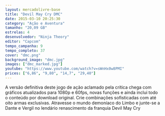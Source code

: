 ```yaml
---
layout: mercadolivre-base
title: "Devil May Cry DMC"
date: 2015-03-10 20:25:30
category: "Ação e Aventura"
tamanho: "20,09 GB"
estrelas: 4
desenvolvedor: "Ninja Theory"
editor: "Capcom"
tempo_campanha: 9
tempo_completo: 37
cover: "dmc.png"
background_image: "dmc.jpg"
images: ["dmc_marked.jpg"]
youtube: "https://www.youtube.com/watch?v=sWnHx0w8PMI"
prices: ["6,86", "9,80", "14,7", "29,40"]
---
```


A versão definitiva deste jogo de ação aclamado pela crítica chega com gráficos atualizados para 1080p e 60fps, novas funções e ainda inclui todo o conteúdo por download original. Crie combinações sofisticadas com até oito armas exclusivas. Atravesse o mundo demoníaco do Limbo e junte-se a Dante e Vergil no lendário renascimento da franquia Devil May Cry
